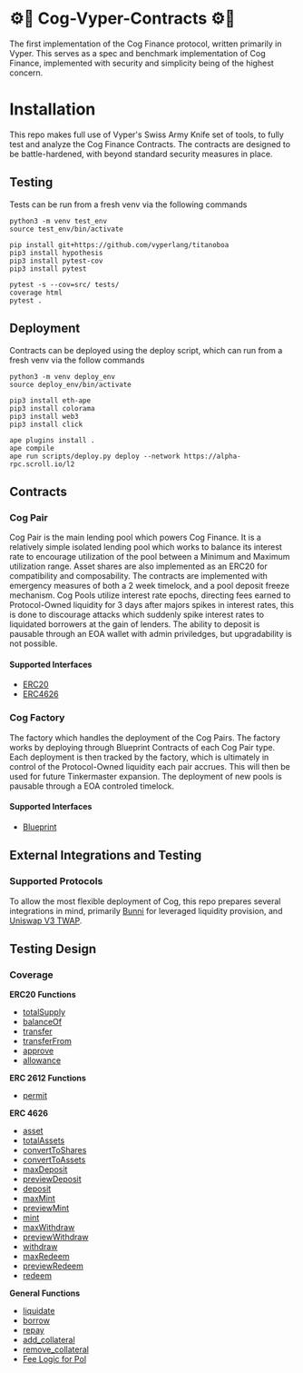 # ⚙️🐍 Cog-Vyper-Contracts ⚙️🐍

The first implementation of the Cog Finance protocol, written primarily in Vyper. This serves as a spec and benchmark implementation of Cog Finance, implemented with security and simplicity being of the highest concern.

# Installation

This repo makes full use of Vyper's Swiss Army Knife set of tools, to fully test and analyze the Cog Finance Contracts. The contracts are designed to be battle-hardened, with beyond standard security measures in place.

## Testing

Tests can be run from a fresh venv via the following commands
```shell
python3 -m venv test_env
source test_env/bin/activate

pip install git+https://github.com/vyperlang/titanoboa
pip3 install hypothesis
pip3 install pytest-cov
pip3 install pytest

pytest -s --cov=src/ tests/
coverage html
pytest . 
```

## Deployment

Contracts can be deployed using the deploy script, which can run from a fresh venv via the follow commands

```shell
python3 -m venv deploy_env
source deploy_env/bin/activate

pip3 install eth-ape
pip3 install colorama
pip3 install web3
pip3 install click

ape plugins install .
ape compile
ape run scripts/deploy.py deploy --network https://alpha-rpc.scroll.io/l2
```

## Contracts

### Cog Pair 

Cog Pair is the main lending pool which powers Cog Finance. It is a relatively simple isolated lending pool which works to balance its interest rate to encourage utilization of the pool between a Minimum and Maximum utilization range. Asset shares are also implemented as an ERC20 for compatibility and composability. The contracts are implemented with emergency measures of both a 2 week timelock, and a pool deposit freeze mechanism. Cog Pools utilize interest rate epochs, directing fees earned to Protocol-Owned liquidity for 3 days after majors spikes in interest rates, this is done to discourage attacks which suddenly spike interest rates to liquidated borrowers at the gain of lenders. The ability to deposit is pausable through an EOA wallet with admin priviledges, but upgradability is not possible.

#### Supported Interfaces 
- [ERC20](https://eips.ethereum.org/EIPS/eip-20)
- [ERC4626](https://eips.ethereum.org/EIPS/eip-4626)

### Cog Factory

The factory which handles the deployment of the Cog Pairs. The factory works by deploying through Blueprint Contracts of each Cog Pair type. Each deployment is then tracked by the factory, which is ultimately in control of the Protocol-Owned liquidity each pair accrues. This will then be used for future Tinkermaster expansion. The deployment of new pools is pausable through a EOA controled timelock.

#### Supported Interfaces
- [Blueprint](https://eips.ethereum.org/EIPS/eip-5202)

## External Integrations and Testing

### Supported Protocols

To allow the most flexible deployment of Cog, this repo prepares several integrations in mind, primarily [Bunni](https://github.com/zeframlou/bunni) for leveraged liquidity provision, and [Uniswap V3 TWAP](https://github.com/Uniswap/v3-core/blob/main/contracts/UniswapV3Pool.sol#L236).

## Testing Design

### Coverage

**ERC20 Functions**

- [totalSupply](./tests/test_erc20_interface.py#L18)
- [balanceOf](./tests/test_erc20_interface.py#L46)
- [transfer](./tests/test_erc20_interface.py#76)
- [transferFrom](./tests/test_erc20_interface.py#107)
- [approve](./tests/test_erc20_interface.py#158)
- [allowance](./tests/test_erc20_interface.py#158)

**ERC 2612 Functions**

- [permit](./test//core_tests/Permit.t.sol)

**ERC 4626**
- [asset](./tests/test_erc4626_interface.py#18)
- [totalAssets](./tests/test_erc4626_interface.py#21)
- [convertToShares](./tests/test_erc4626_interface.py#87)
- [convertToAssets](./tests/test_erc4626_interface.py#145)
- [maxDeposit](./tests/test_erc4626_interface.py#193)
- [previewDeposit](./tests/test_erc4626_interface.py#205)
- [deposit](./tests/test_erc4626_interface.py#249)
- [maxMint](./tests/test_erc4626_interface.py#285)
- [previewMint](./tests/test_erc4626_interface.py#293)
- [mint](./tests/test_erc4626_interface.py#347)
- [maxWithdraw](./tests/test_erc4626_interface.py#406)
- [previewWithdraw](./tests/test_erc4626_interface.py#444) 
- [withdraw](./tests/test_erc4626_interface.py#486)
- [maxRedeem](./tests/test_erc4626_interface.py#549)
- [previewRedeem](./tests/test_erc4626_interface.py#599) 
- [redeem](./tests/test_erc4626_interface.py#639)

**General Functions**
- [liquidate](./tests/test_liquidation_invariants.py)
- [borrow](./tests/test_borrow_invariants.py)
- [repay](./tests/test_repay_invariants.py)
- [add_collateral](./tests/test_collateral_invariants.py#19)
- [remove_collateral](./tests/test_collateral_invariants.py#83)
- [Fee Logic for Pol](./tests/test_protocol_fees.py)
